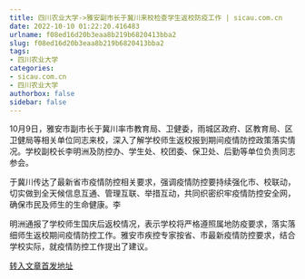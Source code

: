 ```yaml
---
title: 四川农业大学->雅安副市长于冀川来校检查学生返校防疫工作 | sicau.com.cn
date: 2022-10-10 01:22:20.416483
urlname: f08ed16d20b3eaa8b219b6820413bba2
slug: f08ed16d20b3eaa8b219b6820413bba2
tags: 
- 四川农业大学
categories:
- sicau.com.cn
- 四川农业大学
authorbox: false
sidebar: false
---
```

10月9日，雅安市副市长于冀川率市教育局、卫健委，雨城区政府、区教育局、区卫健局等相关单位同志来校，深入了解学校师生返校报到期间疫情防控政策落实情况。学校副校长李明洲及防控办、学生处、校团委、保卫处、后勤等单位负责同志参会。

于冀川传达了最新省市疫情防控相关要求，强调疫情防控要持续强化市、校联动，切实做到全天候信息互通、管理互联、举措互动，共同织密织牢疫情防控安全网，确保市民及师生的生命健康。李
<!--more-->
明洲通报了学校师生国庆后返校情况，表示学校将严格遵照属地防疫要求，落实落细师生返校期间疫情防控工作。雅安市疾控专家按省、市最新疫情防控要求，结合学校实际，就疫情防控工作提出了建议。



[转入文章首发地址](https://news.sicau.edu.cn/info/1078/69740.htm)